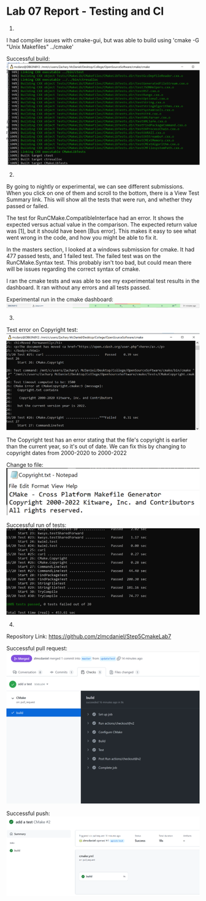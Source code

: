 # Lab 07 Report - Testing and CI

1.

I had compiler issues with cmake-gui, but was able to build using 'cmake -G "Unix Makefiles" ../cmake'

Successful build:
![](part1.png)

2.

By going to nightly or experimental, we can see different submissions. When you click on one of them and scroll to the bottom, there is a View Test Summary link. This will show all the tests that were run, and whether they passed or failed.

The test for RunCMake.CompatibleInterface had an error. It shows the expected versus actual value in the comparison. The expected return value was \[1\], but it should have been \[Bus error\]. This makes it easy to see what went wrong in the code, and how you might be able to fix it.

In the masters section, I looked at a windows submission for cmake. It had 477 passed tests, and 1 failed test. The failed test was on the RunCMake.Syntax test. This probably isn't too bad, but could mean there will be issues regarding the correct syntax of cmake.

I ran the cmake tests and was able to see my experimental test results in the dashboard. It ran without any errors and all tests passed.

Experimental run in the cmake dashboard:
![](part2.png)

3.

Test error on Copyright test:
![](part3.png)

The Copyright test has an error stating that the file's copyright is earlier than the current year, so it's out of date. We can fix this by changing to copyright dates from 2000-2020 to 2000-2022

Change to file:
![](part3_2.png)

Successful run of tests:
![](part3_3.png)

4.

Repository Link: https://github.com/zlmcdaniel/Step5CmakeLab7

Successful pull request:
![](part4_1.png)

Successful push:
![](part4_2.png)